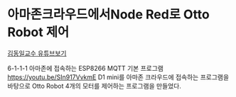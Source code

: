 # 아마존크라우드에서Node Red로 Otto Robot 제어  
[김동일교수 유튜브보기](http://i2r.link)

6-1-1-1 아마존에 접속하는 ESP8266 MQTT 기본 프로그램 https://youtu.be/SIn917VvkmE D1 mini를 아마존 크라우드에 접속하는 
프로그램을 바탕으로 Otto Robot 4개의 모터를 제어하는 프로그램을 만들었다.
